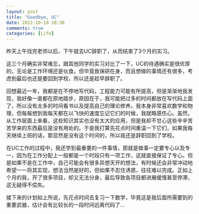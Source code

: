 ```yaml
---
layout: post
title: "Goodbye, UC"
date: 2012-10-10 10:30
comments: true
categories: [Life]
---
```


昨天上午找完老师以后，下午就去UC辞职了，从而结束了3个月的实习。

这三个月确实非常难忘，跟其他同学的实习对比了一下，UC的待遇确实是很优厚的，无论是工作环境还是伙食。但毕竟我保研在身，而且想做的事情还有很多，考虑到最后也还是要回到学校，所以还是趁早辞职了。

回想最近一年，我都是在不停地写代码，工程能力可能有所提高，但是渐渐地我发现，我好像一直都在原地踏步，原因在于，我可能把过多的时间都放在写代码上面了，所以没有太多的时间看书以及提高自己的理论修养。我本身非常喜欢数学和物理，但每每想到我每天都在以飞快的速度忘记它们的时候，我就略感伤心。虽然，从工作层面上来看，这些知识其实也没有太大的应用，但是我却不甘心这些辛辛苦苦学来的东西最后是没有用处的。于是我打算先花点时间重温一下它们，如果我每天继续上班的话，那显然是没有这个时间的，所以我还是辞职回到了学校。

在UC工作的过程中，我还学到最重要的一件事情，那就是做事一定要专心以及专一，因为在工作分配上一般都是一个时段只有一项工作，这就直接保证了专心。但是如果不是在工作中，自己可能会有很多异想天开的想法，有时候还会非常冲动地希望一一将其实现，想法当然是好的，但如果不忍住诱惑，往往难以完成。正如上个月的我，开了很多项目，却又无法分身，最后导致各项目都进展缓慢甚至停滞，这无疑得不偿失。

接下来的计划如上所说，先花点时间去复习一下数学，毕竟这是我后面所需要到的重要武器，估计会有比较长的一段时间远离代码了...
